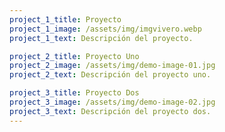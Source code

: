 ```yaml
---
project_1_title: Proyecto
project_1_image: /assets/img/imgvivero.webp
project_1_text: Descripción del proyecto.

project_2_title: Proyecto Uno
project_2_image: /assets/img/demo-image-01.jpg
project_2_text: Descripción del proyecto uno.

project_3_title: Proyecto Dos
project_3_image: /assets/img/demo-image-02.jpg
project_3_text: Descripción del proyecto dos.
---
```

